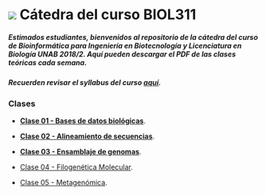 # ![](https://github.com/bioinf-biotec/labs_bioinf/blob/master/images/presentation.png?raw=true) Cátedra del curso BIOL311

##### Estimados estudiantes, bienvenidos al repositorio de la cátedra del curso de Bioinformática para Ingeniería en Biotecnología y Licenciatura en Biología UNAB 2018/2. Aquí pueden descargar el PDF de las clases teóricas cada semana.
##### Recuerden revisar el syllabus del curso [aquí](https://github.com/bioinf-biotec/clases_bioinf/raw/master/BIOL311_Syllabus_2-2018.pdf).  

### Clases

- **[Clase 01 - Bases de datos biológicas](https://github.com/bioinf-biotec/clases_bioinf/raw/master/c01_2018_2.pdf)**.
   
- **[Clase 02 - Alineamiento de secuencias](https://github.com/bioinf-biotec/clases_bioinf/raw/master/c02_2018_2.pdf)**. 

- **[Clase 03 - Ensamblaje de genomas](https://github.com/bioinf-biotec/clases_bioinf/raw/master/c03_2018_2.pdf)**.  

- [Clase 04 - Filogenética Molecular](). 

- [Clase 05 - Metagenómica](). 
